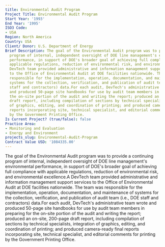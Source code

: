 ```yaml
---
title: Environmental Audit Program
Project Title: Environmental Audit Program
Start Year: '1993'
End Year: '1995'
ISO3 Code:
- USA
Region: North America
Country: USA
Client/ Donor: U.S. Department of Energy
Brief Description: The goal of the Environmental Audit program was to provide a continuing
  program of internal, independent oversight of DOE line management's environmental
  performance, in support of DOE's broader goal of achieving full compliance with
  applicable regulations, reduction of environmental risk, and environmental excellence.A
  DevTech team provided administrative and information management support services
  to the Office of Environmental Audit at DOE facilities nationwide. The team was
  responsible for the implementation, operation, documentation, and maintenance of
  systems for the collection, verification, and publication of audit team (i.e., DOE
  staff and contractors) data.For each audit, DevTech's administrative team wrote
  and produced 50-page site handbooks for use by audit team members in preparing for
  the on-site portion of the audit and writing the report; produced an on-site, 200-page
  draft report, including compilation of sections by technical specialists, integration
  of graphics, editing, and coordination of printing; and produced camera-ready final
  reports incorporating site, technical specialist, and editorial comments for printing
  by the Government Printing Office.
Is Current Project? (true/false): false
Practice Area:
- Monitoring and Evaluation
- Energy and Environment
projects_slug: Environmental-Audit-Program
Contract Value USD: '1084335.00'
---
```


The goal of the Environmental Audit program was to provide a continuing program of internal, independent oversight of DOE line management's environmental performance, in support of DOE's broader goal of achieving full compliance with applicable regulations, reduction of environmental risk, and environmental excellence.A DevTech team provided administrative and information management support services to the Office of Environmental Audit at DOE facilities nationwide. The team was responsible for the implementation, operation, documentation, and maintenance of systems for the collection, verification, and publication of audit team (i.e., DOE staff and contractors) data.For each audit, DevTech's administrative team wrote and produced 50-page site handbooks for use by audit team members in preparing for the on-site portion of the audit and writing the report; produced an on-site, 200-page draft report, including compilation of sections by technical specialists, integration of graphics, editing, and coordination of printing; and produced camera-ready final reports incorporating site, technical specialist, and editorial comments for printing by the Government Printing Office.